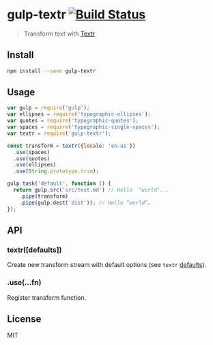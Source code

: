 # gulp-textr [![Build Status][travis-image]][travis-url]

> Transform text with [Textr][textr]

## Install

```sh
npm install --save gulp-textr
```

## Usage

```js
var gulp = require('gulp');
var ellipses = require('typographic-ellipses');
var quotes = require('typographic-quotes');
var spaces = require('typographic-single-spaces');
var textr = require('gulp-textr');

const transform = textr({locale: 'en-us'})
  .use(spaces)
  .use(quotes)
  .use(ellipses)
  .use(String.prototype.trim);

gulp.task('default', function () {
  return gulp.src('src/text.md') // Hello  "world"...
    .pipe(transform)
    .pipe(gulp.dest('dist')); // Hello “world”…
});
```

## API

### textr([defaults])

Create new transform stream with default options (see `textr` [defaults][textr-defaults]).

### .use(...fn)

Register transform function.

## License

MIT

[travis-url]: https://travis-ci.org/andrepolischuk/gulp-textr
[travis-image]: https://travis-ci.org/andrepolischuk/gulp-textr.svg?branch=master

[textr]: https://github.com/shuvalov-anton/textr
[textr-defaults]: https://github.com/shuvalov-anton/textr#textrdefaults
